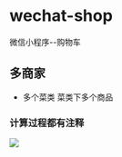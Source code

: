 # wechat-shop
微信小程序--购物车
## 多商家
+ 多个菜类 菜类下多个商品
### 计算过程都有注释
<img src="http://www.00h5.com/ximg.1.png"/>
